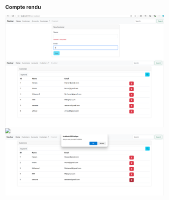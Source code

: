 <h3>Compte rendu</h3>
<img src="captures/Capture8.PNG">
<img src="captures/Capture9.PNG">
<img src="captures/Capture10.PNG">
<img src="captures/Capture11.PNG">

